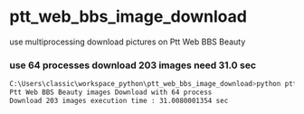 # ptt_web_bbs_image_download
use multiprocessing download pictures on Ptt Web BBS Beauty

### use 64 processes download 203 images need 31.0 sec
```bash
C:\Users\classic\workspace_python\ptt_web_bbs_image_download>python ptt_web_bbs_image_download.py
Ptt Web BBS Beauty images Download with 64 process
Download 203 images execution time : 31.0080001354 sec
```